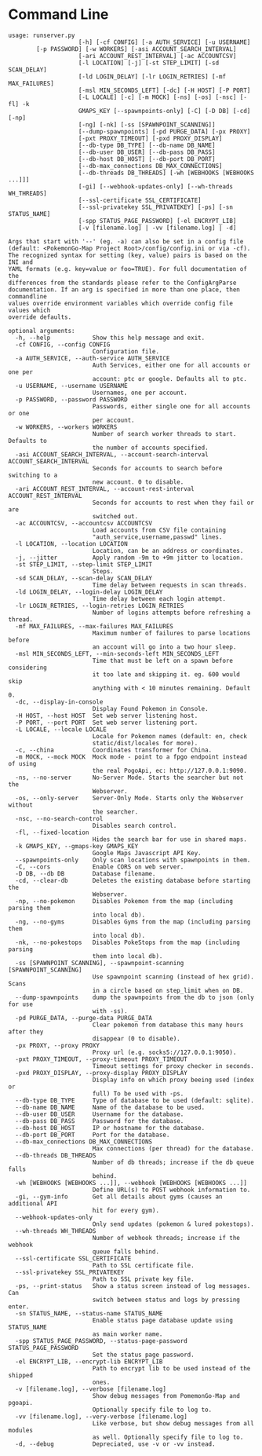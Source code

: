 # Command Line

    usage: runserver.py
                        [-h] [-cf CONFIG] [-a AUTH_SERVICE] [-u USERNAME]
			[-p PASSWORD] [-w WORKERS] [-asi ACCOUNT_SEARCH_INTERVAL]
                        [-ari ACCOUNT_REST_INTERVAL] [-ac ACCOUNTCSV]
                        [-l LOCATION] [-j] [-st STEP_LIMIT] [-sd SCAN_DELAY]
                        [-ld LOGIN_DELAY] [-lr LOGIN_RETRIES] [-mf MAX_FAILURES]
                        [-msl MIN_SECONDS_LEFT] [-dc] [-H HOST] [-P PORT]
                        [-L LOCALE] [-c] [-m MOCK] [-ns] [-os] [-nsc] [-fl] -k
                        GMAPS_KEY [--spawnpoints-only] [-C] [-D DB] [-cd] [-np]
                        [-ng] [-nk] [-ss [SPAWNPOINT_SCANNING]]
                        [--dump-spawnpoints] [-pd PURGE_DATA] [-px PROXY]
                        [-pxt PROXY_TIMEOUT] [-pxd PROXY_DISPLAY]
                        [--db-type DB_TYPE] [--db-name DB_NAME]
                        [--db-user DB_USER] [--db-pass DB_PASS]
                        [--db-host DB_HOST] [--db-port DB_PORT]
                        [--db-max_connections DB_MAX_CONNECTIONS]
                        [--db-threads DB_THREADS] [-wh [WEBHOOKS [WEBHOOKS ...]]]
                        [-gi] [--webhook-updates-only] [--wh-threads WH_THREADS]
                        [--ssl-certificate SSL_CERTIFICATE]
                        [--ssl-privatekey SSL_PRIVATEKEY] [-ps] [-sn STATUS_NAME]
                        [-spp STATUS_PAGE_PASSWORD] [-el ENCRYPT_LIB]
                        [-v [filename.log] | -vv [filename.log] | -d]
    
    Args that start with '--' (eg. -a) can also be set in a config file
    (default: <PokemonGo-Map Project Root>/config/config.ini or via -cf).
    The recognized syntax for setting (key, value) pairs is based on the INI and
    YAML formats (e.g. key=value or foo=TRUE). For full documentation of the
    differences from the standards please refer to the ConfigArgParse
    documentation. If an arg is specified in more than one place, then commandline
    values override environment variables which override config file values which
    override defaults.
    
    optional arguments:
      -h, --help            Show this help message and exit.
      -cf CONFIG, --config CONFIG
                            Configuration file.
      -a AUTH_SERVICE, --auth-service AUTH_SERVICE
                            Auth Services, either one for all accounts or one per
                            account: ptc or google. Defaults all to ptc. 
      -u USERNAME, --username USERNAME
                            Usernames, one per account. 
      -p PASSWORD, --password PASSWORD
                            Passwords, either single one for all accounts or one
                            per account. 
      -w WORKERS, --workers WORKERS
                            Number of search worker threads to start. Defaults to
                            the number of accounts specified. 
      -asi ACCOUNT_SEARCH_INTERVAL, --account-search-interval ACCOUNT_SEARCH_INTERVAL
                            Seconds for accounts to search before switching to a
                            new account. 0 to disable.
      -ari ACCOUNT_REST_INTERVAL, --account-rest-interval ACCOUNT_REST_INTERVAL
                            Seconds for accounts to rest when they fail or are
                            switched out.
      -ac ACCOUNTCSV, --accountcsv ACCOUNTCSV
                            Load accounts from CSV file containing
                            "auth_service,username,passwd" lines.
      -l LOCATION, --location LOCATION
                            Location, can be an address or coordinates.
      -j, --jitter          Apply random -9m to +9m jitter to location.
      -st STEP_LIMIT, --step-limit STEP_LIMIT
                            Steps.
      -sd SCAN_DELAY, --scan-delay SCAN_DELAY
                            Time delay between requests in scan threads.
      -ld LOGIN_DELAY, --login-delay LOGIN_DELAY
                            Time delay between each login attempt.
      -lr LOGIN_RETRIES, --login-retries LOGIN_RETRIES
                            Number of logins attempts before refreshing a thread.
      -mf MAX_FAILURES, --max-failures MAX_FAILURES
                            Maximum number of failures to parse locations before
                            an account will go into a two hour sleep.
      -msl MIN_SECONDS_LEFT, --min-seconds-left MIN_SECONDS_LEFT
                            Time that must be left on a spawn before considering
                            it too late and skipping it. eg. 600 would skip
                            anything with < 10 minutes remaining. Default 0.
      -dc, --display-in-console
                            Display Found Pokemon in Console.
      -H HOST, --host HOST  Set web server listening host.
      -P PORT, --port PORT  Set web server listening port.
      -L LOCALE, --locale LOCALE
                            Locale for Pokemon names (default: en, check
                            static/dist/locales for more).
      -c, --china           Coordinates transformer for China.
      -m MOCK, --mock MOCK  Mock mode - point to a fpgo endpoint instead of using
                            the real PogoApi, ec: http://127.0.0.1:9090.
      -ns, --no-server      No-Server Mode. Starts the searcher but not the
                            Webserver.
      -os, --only-server    Server-Only Mode. Starts only the Webserver without
                            the searcher.
      -nsc, --no-search-control
                            Disables search control.
      -fl, --fixed-location
                            Hides the search bar for use in shared maps.
      -k GMAPS_KEY, --gmaps-key GMAPS_KEY
                            Google Maps Javascript API Key.
      --spawnpoints-only    Only scan locations with spawnpoints in them.
      -C, --cors            Enable CORS on web server.
      -D DB, --db DB        Database filename.
      -cd, --clear-db       Deletes the existing database before starting the
                            Webserver.
      -np, --no-pokemon     Disables Pokemon from the map (including parsing them
                            into local db).
      -ng, --no-gyms        Disables Gyms from the map (including parsing them
                            into local db).
      -nk, --no-pokestops   Disables PokeStops from the map (including parsing
                            them into local db).
      -ss [SPAWNPOINT_SCANNING], --spawnpoint-scanning [SPAWNPOINT_SCANNING]
                            Use spawnpoint scanning (instead of hex grid). Scans
                            in a circle based on step_limit when on DB.
      --dump-spawnpoints    dump the spawnpoints from the db to json (only for use
                            with -ss).
      -pd PURGE_DATA, --purge-data PURGE_DATA
                            Clear pokemon from database this many hours after they
                            disappear (0 to disable).
      -px PROXY, --proxy PROXY
                            Proxy url (e.g. socks5://127.0.0.1:9050).
      -pxt PROXY_TIMEOUT, --proxy-timeout PROXY_TIMEOUT
                            Timeout settings for proxy checker in seconds.
      -pxd PROXY_DISPLAY, --proxy-display PROXY_DISPLAY
                            Display info on which proxy beeing used (index or
                            full) To be used with -ps.
      --db-type DB_TYPE     Type of database to be used (default: sqlite).
      --db-name DB_NAME     Name of the database to be used.
      --db-user DB_USER     Username for the database.
      --db-pass DB_PASS     Password for the database.
      --db-host DB_HOST     IP or hostname for the database.
      --db-port DB_PORT     Port for the database.
      --db-max_connections DB_MAX_CONNECTIONS
                            Max connections (per thread) for the database.
      --db-threads DB_THREADS
                            Number of db threads; increase if the db queue falls
                            behind.
      -wh [WEBHOOKS [WEBHOOKS ...]], --webhook [WEBHOOKS [WEBHOOKS ...]]
                            Define URL(s) to POST webhook information to.
      -gi, --gym-info       Get all details about gyms (causes an additional API
                            hit for every gym).
      --webhook-updates-only
                            Only send updates (pokemon & lured pokestops).
      --wh-threads WH_THREADS
                            Number of webhook threads; increase if the webhook
                            queue falls behind.
      --ssl-certificate SSL_CERTIFICATE
                            Path to SSL certificate file.
      --ssl-privatekey SSL_PRIVATEKEY
                            Path to SSL private key file.
      -ps, --print-status   Show a status screen instead of log messages. Can
                            switch between status and logs by pressing enter.
      -sn STATUS_NAME, --status-name STATUS_NAME
                            Enable status page database update using STATUS_NAME
                            as main worker name.
      -spp STATUS_PAGE_PASSWORD, --status-page-password STATUS_PAGE_PASSWORD
                            Set the status page password.
      -el ENCRYPT_LIB, --encrypt-lib ENCRYPT_LIB
                            Path to encrypt lib to be used instead of the shipped
                            ones.
      -v [filename.log], --verbose [filename.log]
                            Show debug messages from PomemonGo-Map and pgoapi.
                            Optionally specify file to log to.
      -vv [filename.log], --very-verbose [filename.log]
                            Like verbose, but show debug messages from all modules
                            as well. Optionally specify file to log to.
      -d, --debug           Depreciated, use -v or -vv instead.
    
